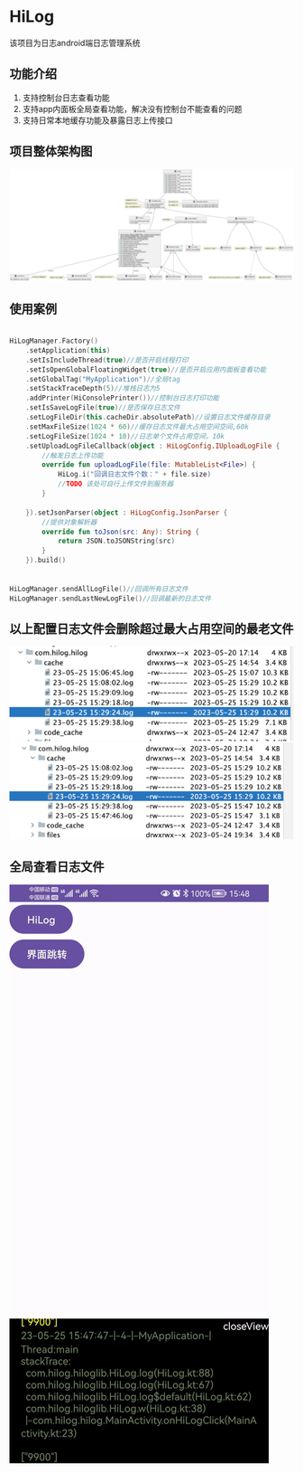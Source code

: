 # HiLog

该项目为日志android端日志管理系统

## 功能介绍

1. 支持控制台日志查看功能
2. 支持app内面板全局查看功能，解决没有控制台不能查看的问题
3. 支持日常本地缓存功能及暴露日志上传接口
## 项目整体架构图
![img.png](pics/架构图.png)
## 使用案例

```kotlin

HiLogManager.Factory()
    .setApplication(this)
    .setIsIncludeThread(true)//是否开启线程打印
    .setIsOpenGlobalFloatingWidget(true)//是否开启应用内面板查看功能
    .setGlobalTag("MyApplication")//全局tag
    .setStackTraceDepth(5)//堆栈日志为5
    .addPrinter(HiConsolePrinter())//控制台日志打印功能
    .setIsSaveLogFile(true)//是否保存日志文件
    .setLogFileDir(this.cacheDir.absolutePath)//设置日志文件缓存目录
    .setMaxFileSize(1024 * 60)//缓存日志文件最大占用空间空间,60k
    .setLogFileSize(1024 * 10)//日志单个文件占用空间，10k
    .setUploadLogFileCallback(object : HiLogConfig.IUploadLogFile {
        //触发日志上传功能
        override fun uploadLogFile(file: MutableList<File>) {
            HiLog.i("回调日志文件个数：" + file.size)
            //TODO 该处可自行上传文件到服务器
        }

    }).setJsonParser(object : HiLogConfig.JsonParser {
        //提供对象解析器
        override fun toJson(src: Any): String {
            return JSON.toJSONString(src)
        }
    }).build()


HiLogManager.sendAllLogFile()//回调所有日志文件
HiLogManager.sendLastNewLogFile()//回调最新的日志文件
```

## 以上配置日志文件会删除超过最大占用空间的最老文件

![img.png](pics/img.png)
![img.png](pics/img_1.png)

## 全局查看日志文件

![img.png](pics/img_2.png)

